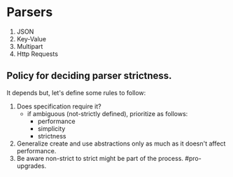 # Parsers
 1. JSON
 2. Key-Value
 3. Multipart
 4. Http Requests

## Policy for deciding parser strictness.
It depends but, let's define some rules to follow:
1. Does specification require it?
    - if ambiguous (not-strictly defined), prioritize as follows:
        - performance
        - simplicity
        - strictness
2. Generalize create and use abstractions only as much as it doesn't affect performance.
3. Be aware non-strict to strict might be part of the process. #pro-upgrades.
